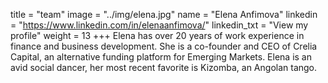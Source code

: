title = "team"
image = "../img/elena.jpg" name = "Elena Anfimova"
linkedin = "https://www.linkedin.com/in/elenaanfimova/" linkedin_txt = "View my profile"
weight = 13 +++ Elena has over 20 years of work experience in finance and business development. She is a co-founder and CEO of Crelia Capital, an alternative funding platform for Emerging Markets. Elena is an avid social dancer, her most recent favorite is Kizomba, an Angolan tango.
